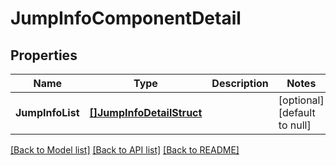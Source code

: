 # JumpInfoComponentDetail

## Properties
Name | Type | Description | Notes
------------ | ------------- | ------------- | -------------
**JumpInfoList** | [**[]JumpInfoDetailStruct**](jump_info_detail_struct.md) |  | [optional] [default to null]

[[Back to Model list]](../README.md#documentation-for-models) [[Back to API list]](../README.md#documentation-for-api-endpoints) [[Back to README]](../README.md)


